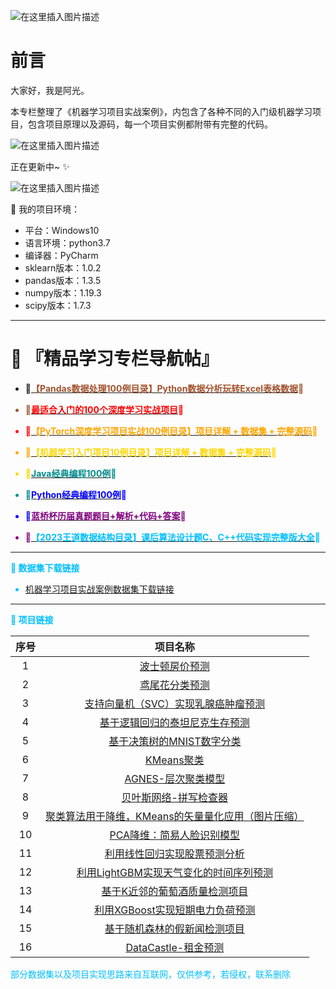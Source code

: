 ![在这里插入图片描述](https://img-blog.csdnimg.cn/80060c7e6e72410ba658aee397ba73e9.jpeg#pic_cente)

# 前言
大家好，我是阿光。

本专栏整理了《机器学习项目实战案例》，内包含了各种不同的入门级机器学习项目，包含项目原理以及源码，每一个项目实例都附带有完整的代码。

![在这里插入图片描述](https://img-blog.csdnimg.cn/4a2132a2b6dc4f239d7adb5a4a1aa3e6.png)


正在更新中~ ✨ 

![在这里插入图片描述](https://img-blog.csdnimg.cn/img_convert/e0fb91ed8ee12ea1d35b3a0339ff9282.jpeg#pic_center)


🚨 我的项目环境：
+ 平台：Windows10
+ 语言环境：python3.7
+ 编译器：PyCharm
+ sklearn版本：1.0.2
+ pandas版本：1.3.5
+ numpy版本：1.19.3
+ scipy版本：1.7.3
---

# 🌠 『精品学习专栏导航帖』
+ **🎠[<font color=Sienna>【Pandas数据处理100例目录】Python数据分析玩转Excel表格数据](https://weibaohang.blog.csdn.net/article/details/128067702)🎠**
+ **🐳[<font color=red>最适合入门的100个深度学习实战项目](https://weibaohang.blog.csdn.net/article/details/127365867?spm=1001.2014.3001.5502)🐳**
+ **🐙[<font color=orange>【PyTorch深度学习项目实战100例目录】项目详解 + 数据集 + 完整源码](https://weibaohang.blog.csdn.net/article/details/127128637?spm=1001.2014.3001.5502)🐙**
+ **🐶[<font color=gold>【机器学习入门项目10例目录】项目详解 + 数据集 + 完整源码](https://blog.csdn.net/m0_47256162/article/details/128011714?spm=1001.2014.3001.5501)🐶**

+ **🐌[<font color=darkcyan>Java经典编程100例](https://blog.csdn.net/m0_47256162/article/details/113728127)🐌**
+ **🦋[<font color=blue>Python经典编程100例](https://blog.csdn.net/m0_47256162/article/details/110746376)🦋**
+ **🦄[<font color=purple>蓝桥杯历届真题题目+解析+代码+答案](https://blog.csdn.net/m0_47256162/article/details/110476937)🦄**
+ **🐯[<font color=deepskyblue>【2023王道数据结构目录】课后算法设计题C、C++代码实现完整版大全](https://weibaohang.blog.csdn.net/article/details/124415748)🐯**


---

**📢 数据集下载链接**

+ [机器学习项目实战案例数据集下载链接](https://weibaohang.blog.csdn.net/article/details/129500924)

---
**💖 项目链接**



| 序号 |                           项目名称                           |
| :--: | :----------------------------------------------------------: |
|  1   | [波士顿房价预测](https://weibaohang.blog.csdn.net/article/details/128018997) |
|  2   | [鸢尾花分类预测](https://weibaohang.blog.csdn.net/article/details/128022810) |
|  3   | [支持向量机（SVC）实现乳腺癌肿瘤预测](https://weibaohang.blog.csdn.net/article/details/128037615) |
|  4   | [基于逻辑回归的泰坦尼克生存预测](https://weibaohang.blog.csdn.net/article/details/128039463) |
|  5   | [基于决策树的MNIST数字分类](https://weibaohang.blog.csdn.net/article/details/128038549) |
|  6   | [KMeans聚类](https://weibaohang.blog.csdn.net/article/details/128036414) |
|  7   | [AGNES-层次聚类模型 ](https://weibaohang.blog.csdn.net/article/details/128051835) |
|  8   | [贝叶斯网络-拼写检查器](https://weibaohang.blog.csdn.net/article/details/128051603) |
|  9   | [聚类算法用于降维，KMeans的矢量量化应用（图片压缩）](https://weibaohang.blog.csdn.net/article/details/128023445) |
|  10  | [PCA降维：简易人脸识别模型](https://weibaohang.blog.csdn.net/article/details/128023309) |
|  11  | [利用线性回归实现股票预测分析](https://weibaohang.blog.csdn.net/article/details/128054600) |
|  12  | [利用LightGBM实现天气变化的时间序列预测](https://weibaohang.blog.csdn.net/article/details/128054912) |
|  13  | [基于K近邻的葡萄酒质量检测项目](https://weibaohang.blog.csdn.net/article/details/128052304) |
|  14  | [利用XGBoost实现短期电力负荷预测](https://weibaohang.blog.csdn.net/article/details/128055186) |
|  15  | [基于随机森林的假新闻检测项目](https://weibaohang.blog.csdn.net/article/details/128053274) |
|  16  | [DataCastle-租金预测](https://weibaohang.blog.csdn.net/article/details/128051435) |

部分数据集以及项目实现思路来自互联网，仅供参考，若侵权，联系删除
